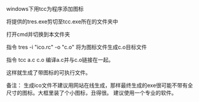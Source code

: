 windows下用tcc为程序添加图标



将提供的tres.exe剪切至tcc.exe所在的文件夹中

打开cmd并切换到本文件夹

指令
tres -i "ico.rc" -o "c.o"
将为图标文件生成c.o目标文件

指令
tcc a.c c.o
编译a.c并与c.o链接在一起。

这样就生成了带图标的可执行文件。


备注：
生成ico文件不建议用网站在线生成，那样最终生成的exe很可能不带有全尺寸的图标。大框里装了个小图标，丑得很。
建议使用一个专业的软件。